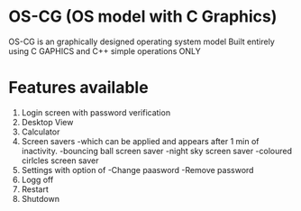 # OS-CG (OS model with C Graphics)
OS-CG is an graphically designed operating system model 
Built entirely using C GAPHICS and C++ simple operations ONLY

# Features available
1. Login screen with password verification
2. Desktop View
3. Calculator
4. Screen savers 
    -which can be applied and appears after 1 min of inactivity.
    -bouncing ball screen saver
    -night sky screen saver
    -coloured cirlcles screen saver
5. Settings with option of
    -Change paasword
    -Remove password
6. Logg off
7. Restart
8. Shutdown
